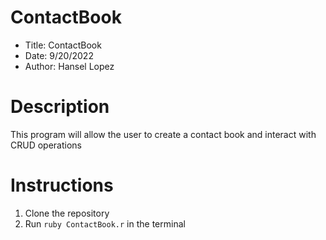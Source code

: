 # ContactBook

- Title: ContactBook
- Date: 9/20/2022
- Author: Hansel Lopez

# Description

This program will allow the user to create a contact book and interact with CRUD operations

# Instructions

1. Clone the repository
2. Run `ruby ContactBook.r` in the terminal
